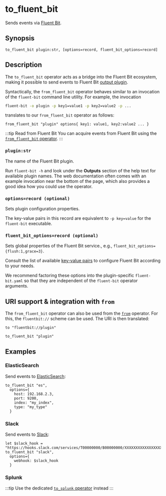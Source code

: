 # to_fluent_bit

Sends events via [Fluent Bit](https://docs.fluentbit.io/).

## Synopsis

```tql
to_fluent_bit plugin:str, [options=record, fluent_bit_options=record]
```

## Description

The `to_fluent_bit` operator acts as a bridge into the Fluent Bit ecosystem,
making it possible to send events to Fluent Bit [output plugin][outputs].

[outputs]: https://docs.fluentbit.io/manual/pipeline/outputs

Syntactically, the `from_fluent_bit` operator behaves similar to an invocation of the
`fluent-bit` command line utility. For example, the invocation

```bash
fluent-bit -o plugin -p key1=value1 -p key2=value2 -p ...
```

translates to our `from_fluent_bit` operator as follows:

```tql
from_fluent_bit "plugin" options{ key1: value1, key2:value2 ... }
```

:::tip Read from Fluent Bit
You can acquire events from Fluent Bit using the [`from_fluent_bit` operator](from_fluent_bit.md).
:::

### `plugin:str`

The name of the Fluent Bit plugin.

Run `fluent-bit -h` and look under the **Outputs** section of the
help text for available plugin names. The web documentation often comes with an
example invocation near the bottom of the page, which also provides a good idea
how you could use the operator.

### `options=record (optional)`

Sets plugin configuration properties.

The key-value pairs in this record are equivalent to `-p key=value` for the
`fluent-bit` executable.

### `fluent_bit_options=record (optional)`

Sets global properties of the Fluent Bit service., e.g., `fluent_bit_options= {flush:1,grace=3}`.

Consult the list of available [key-value pairs][service-properties] to configure
Fluent Bit according to your needs.

[service-properties]: https://docs.fluentbit.io/manual/administration/configuring-fluent-bit/classic-mode/configuration-file#config_section

We recommend factoring these options into the plugin-specific `fluent-bit.yaml`
so that they are independent of the `fluent-bit` operator arguments.

## URI support & integration with `from`

The `from_fluent_bit` operator can also be used from the [`from`](from.md)
operator. For this, the `fluentbit://` scheme can be used. The URI is then translated:

```tql
to "fluentbit://plugin"
```
```tql
to_fluent_bit "plugin"
```

## Examples

### ElasticSearch
Send events to
[ElasticSearch](https://docs.fluentbit.io/manual/pipeline/outputs/elasticsearch):

```tql
to_fluent_bit "es",
  options={
    host: 192.168.2.3,
    port: 9200,
    index: "my_index",
    type: "my_type"
  }
```

### Slack

Send events to [Slack](https://docs.fluentbit.io/manual/pipeline/outputs/slack):

```tql
let $slack_hook = "https://hooks.slack.com/services/T00000000/B00000000/XXXXXXXXXXXXXXXXXXXXXXXX"
to_fluent_bit "slack",
  options={
    webhook: $slack_hook
  }
```

### Splunk

:::tip Use the dedicated [`to_splunk` operator](to_splunk.md) instead
:::
